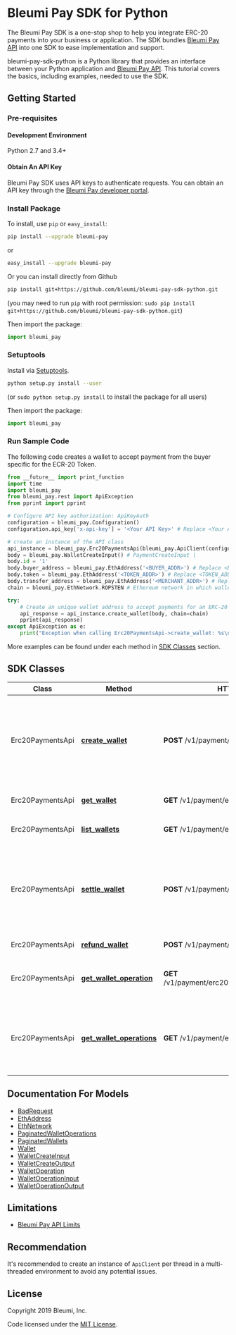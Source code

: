 # Bleumi Pay SDK for Python

The Bleumi Pay SDK is a one-stop shop to help you integrate ERC-20 payments  into your business or application. The SDK bundles [Bleumi Pay API](https://pay.bleumi.com/docs/#introduction) into one SDK to ease implementation and support.

bleumi-pay-sdk-python is a Python library that provides an interface between your Python application and [Bleumi Pay API](https://pay.bleumi.com/docs/#introduction). This tutorial covers the basics, including examples, needed to use the SDK.

## Getting Started

### Pre-requisites

#### Development Environment

Python 2.7 and 3.4+

#### Obtain An API Key

Bleumi Pay SDK uses API keys to authenticate requests. You can obtain an API key through the [Bleumi Pay developer portal](https://pay.bleumi.com/app/).

### Install Package

To install, use `pip` or `easy_install`:

```bash
pip install --upgrade bleumi-pay
```

or

```bash
easy_install --upgrade bleumi-pay
```

Or you can install directly from Github

```sh
pip install git+https://github.com/bleumi/bleumi-pay-sdk-python.git
```
(you may need to run `pip` with root permission: `sudo pip install git+https://github.com/bleumi/bleumi-pay-sdk-python.git`)

Then import the package:
```python
import bleumi_pay 
```

### Setuptools

Install via [Setuptools](http://pypi.python.org/pypi/setuptools).

```sh
python setup.py install --user
```
(or `sudo python setup.py install` to install the package for all users)

Then import the package:
```python
import bleumi_pay
```

### Run Sample Code

The following code creates a wallet to accept payment from the buyer specific for the ECR-20 Token.

```python
from __future__ import print_function
import time
import bleumi_pay
from bleumi_pay.rest import ApiException
from pprint import pprint

# Configure API key authorization: ApiKeyAuth
configuration = bleumi_pay.Configuration()
configuration.api_key['x-api-key'] = '<Your API Key>' # Replace <Your API Key> with your actual API key

# create an instance of the API class
api_instance = bleumi_pay.Erc20PaymentsApi(bleumi_pay.ApiClient(configuration))
body = bleumi_pay.WalletCreateInput() # PaymentCreateInput | 
body.id = '1'
body.buyer_address = bleumi_pay.EthAddress('<BUYER_ADDR>') # Replace <BUYER_ADDR> with the Buyer Address
body.token = bleumi_pay.EthAddress('<TOKEN_ADDR>') # Replace <TOKEN_ADDR> with the Token Address
body.transfer_address = bleumi_pay.EthAddress('<MERCHANT_ADDR>') # Replace <MERCHANT_ADDR> with the Merchant Address
chain = bleumi_pay.EthNetwork.ROPSTEN # Ethereum network in which wallet is to be created.

try:
    # Create an unique wallet address to accept payments for an ERC-20 token from a buyer
    api_response = api_instance.create_wallet(body, chain=chain)
    pprint(api_response)
except ApiException as e:
    print("Exception when calling Erc20PaymentsApi->create_wallet: %s\n" % e)

```

More examples can be found under each method in [SDK Classes](README.md#sdk-classes) section.

## SDK Classes

Class | Method | HTTP request | Description
------------ | ------------- | ------------- | -------------
Erc20PaymentsApi | [**create_wallet**](docs/Erc20PaymentsApi.md#create_wallet) | **POST** /v1/payment/erc20/wallet | Create an unique wallet address to accept payments for an ERC-20 token from a buyer
Erc20PaymentsApi | [**get_wallet**](docs/Erc20PaymentsApi.md#get_wallet) | **GET** /v1/payment/erc20/wallet/{id} | Return a specific wallet
Erc20PaymentsApi | [**list_wallets**](docs/Erc20PaymentsApi.md#list_wallets) | **GET** /v1/payment/erc20/wallet | Returns a list of wallets
Erc20PaymentsApi | [**settle_wallet**](docs/Erc20PaymentsApi.md#settle_wallet) | **POST** /v1/payment/erc20/wallet/{id}/settle | Settle a wallet, amount received will be transferred even if less than payment amount
Erc20PaymentsApi | [**refund_wallet**](docs/Erc20PaymentsApi.md#refund_wallet) | **POST** /v1/payment/erc20/wallet/{id}/refund | Refund wallet
Erc20PaymentsApi | [**get_wallet_operation**](docs/Erc20PaymentsApi.md#get_wallet_operation) | **GET** /v1/payment/erc20/wallet/{id}/operation/{txid} | Return a specific operation of the wallet
Erc20PaymentsApi | [**get_wallet_operations**](docs/Erc20PaymentsApi.md#get_wallet_operations) | **GET** /v1/payment/erc20/wallet/{id}/operation | Return the list of operations performed by the mechant on a specific wallet
## Documentation For Models

 - [BadRequest](docs/BadRequest.md)
 - [EthAddress](docs/EthAddress.md)
 - [EthNetwork](docs/EthNetwork.md)
 - [PaginatedWalletOperations](docs/PaginatedWalletOperations.md)
 - [PaginatedWallets](docs/PaginatedWallets.md)
 - [Wallet](docs/Wallet.md)
 - [WalletCreateInput](docs/WalletCreateInput.md)
 - [WalletCreateOutput](docs/WalletCreateOutput.md)
 - [WalletOperation](docs/WalletOperation.md)
 - [WalletOperationInput](docs/WalletOperationInput.md)
 - [WalletOperationOutput](docs/WalletOperationOutput.md)

## Limitations

 - [Bleumi Pay API Limits](https://pay.bleumi.com/docs/#api-limits)

## Recommendation

It's recommended to create an instance of `ApiClient` per thread in a multi-threaded environment to avoid any potential issues.

## License

Copyright 2019 Bleumi, Inc.

Code licensed under the [MIT License](docs/MITLicense.md).
